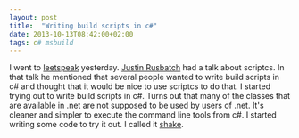 ```yaml
---
layout: post
title:  "Writing build scripts in c#"
date: 2013-10-13T08:42:00+02:00
tags: c# msbuild
---
```


I went to [leetspeak](http://leetspeak.se/) yesterday. [Justin Rusbatch](https://github.com/jrusbatch) had a talk about scriptcs. In that talk he mentioned that several people wanted to write build scripts in c# and thought that it would be nice to use scriptcs to do that. I started trying out to write build scripts in c#. Turns out that many of the classes that are available in .net are not supposed to be used by users of .net. It's cleaner and simpler to execute the command line tools from c#. I started writing some code to try it out. I called it [shake](https://github.com/wallymathieu/shake).
